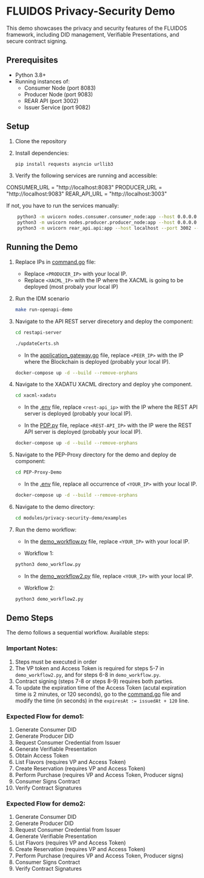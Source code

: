 # FLUIDOS Privacy-Security Demo

This demo showcases the privacy and security features of the FLUIDOS framework, including DID management, Verifiable Presentations, and secure contract signing.

## Prerequisites

- Python 3.8+
- Running instances of:
  - Consumer Node (port 8083)
  - Producer Node (port 9083)
  - REAR API (port 3002)
  - Issuer Service (port 9082)

## Setup

1. Clone the repository
2. Install dependencies:

    ```bash
    pip install requests asyncio urllib3
    ```
3. Verify the following services are running and accessible:

CONSUMER_URL = "http://localhost:8083"
PRODUCER_URL = "http://localhost:9083"
REAR_API_URL = "http://localhost:3003"

If not, you have to run the services manually:

```bash
    python3 -m uvicorn nodes.consumer.consumer_node:app --host 0.0.0.0 --port 8083 --reload
    python3 -m uvicorn nodes.producer.producer_node:app --host 0.0.0.0 --port 9083 --reload
    python3 -m uvicorn rear_api.api:app --host localhost --port 3002 --reload
```

## Running the Demo

1. Replace IPs in [command.go](../../pkg/controller/command/poc/command.go) file:

    - Replace `<PRODUCER_IP>` with your local IP.
    - Replace `<XACML_IP>` with the IP where the XACML is going to be deployed (most probaly your local IP)

2. Run the IDM scenario

    ```bash
    make run-openapi-demo 
    ```

3. Navigate to the API REST server direcetory and deploy the component:

    ```bash
    cd restapi-server
    ```

    ```bash
    ./updateCerts.sh
    ```

    - In the [application_gateway.go](../../restapi-server/application-gateway/application_gateway.go) file, replace `<PEER_IP>` with the IP where the Blockchain is deployed (probably your local IP).

    ```bash
    docker-compose up -d --build --remove-orphans
    ```

4. Navigate to the XADATU XACML directory and deploy yhe component.

    ```bash
    cd xacml-xadatu
    ```

    - In the [.env](./../../xacml-xadatu/.env) file, replace `<rest-api_ip>` with the IP where the REST API server is deployed (probably your local IP).

    - In the [PDP.py](./../../xacml-xadatu/XACML_PDP_PYTHON/PDP.py) file, replace `<REST-API_IP>` with the IP were the REST API server is deployed (probably your local IP).

    ```bash
    docker-compose up -d --build --remove-orphans
    ```

5. Navigate to the PEP-Proxy directory for the demo and deploy de component:

    ```bash
    cd PEP-Proxy-Demo
    ```

    - In the [.env](../../PEP-Proxy-Demo/.env) file, replace all occurrence of `<YOUR_IP>` with your local IP.
 
    ```bash
    docker-compose up -d --build --remove-orphans
    ```

6. Navigate to the demo directory:

    ```bash
    cd modules/privacy-security-demo/examples
    ```

7. Run the demo workflow:

    - In the [demo_workflow.py](./examples/demo_workflow.py) file, replace `<YOUR_IP>` with your local IP.

    - Workflow 1:

    ```bash
    python3 demo_workflow.py
    ```

    - In the [demo_workflow2.py](./examples/demo_workflow2.py) file, replace `<YOUR_IP>` with your local IP.

    - Workflow 2:
    
    ```bash
    python3 demo_workflow2.py
    ```

## Demo Steps

The demo follows a sequential workflow. Available steps:

### Important Notes:
1. Steps must be executed in order
2. The VP token and Access Token is required for steps 5-7 in `demo_workflow2.py`, and for steps 6-8 in `demo_workflow.py`.
3. Contract signing (steps 7-8 or steps 8-9) requires both parties.
4. To update the expiration time of the Access Token (acutal expiration time is 2 minutes, or 120 seconds), go to the [command.go](../../pkg/controller/command/poc/command.go) file and modify the time (in seconds) in the `expiresAt := issuedAt + 120` line.

### Expected Flow for demo1:
1. Generate Consumer DID
2. Generate Producer DID
3. Request Consumer Credential from Issuer
4. Generate Verifiable Presentation
5. Obtain Access Token
5. List Flavors (requires VP and Access Token)
6. Create Reservation (requires VP and Access Token)
7. Perform Purchase (requires VP and Access Token, Producer signs)
8. Consumer Signs Contract
9. Verify Contract Signatures

### Expected Flow for demo2:
1. Generate Consumer DID
2. Generate Producer DID
3. Request Consumer Credential from Issuer
4. Generate Verifiable Presentation
5. List Flavors (requires VP and Access Token)
6. Create Reservation (requires VP and Access Token)
7. Perform Purchase (requires VP and Access Token, Producer signs)
8. Consumer Signs Contract
9. Verify Contract Signatures